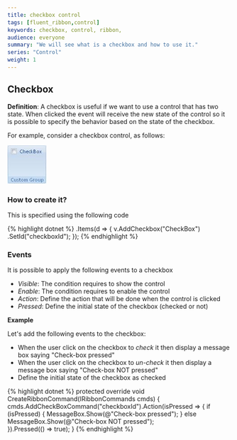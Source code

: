 ```yaml
---
title: checkbox control
tags: [fluent_ribbon,control]
keywords: checkbox, control, ribbon,  
audience: everyone
summary: "We will see what is a checkbox and how to use it." 
series: "Control"
weight: 1
---
```


## Checkbox

**Definition**: A checkbox is useful if we want to use a control that has two state. When clicked the event will receive the new state of the control so it is possible to specify the behavior based on the state of the checkbox. 

For example, consider a checkbox control, as follows:

![checkbox example](images/control_checkbox.png)

### How to create it?

This is specified using the following code

{% highlight dotnet %}
	.Items(d =>
	{
		v.AddCheckbox("CheckBox")
		   .SetId("checkboxId");
	});
{% endhighlight %}

### Events

It is possible to apply the following events to a checkbox

*	*Visible*: The condition requires to show the control
*	*Enable*: The condition requires to enable the control
*	*Action*: Define the action that will be done when the control is clicked
*	*Pressed*: Define the initial state of the checkbox (checked or not)

**Example**

Let's add the following events to the checkbox:

* When the user click on the checkbox to *check* it then display a message box saying "Check-box pressed"
* When the user click on the checkbox to *un-check* it then display a message box saying "Check-box NOT pressed"
* Define the initial state of the checkbox as checked

{% highlight dotnet %}
    protected override void CreateRibbonCommand(IRibbonCommands cmds)
    {
	    cmds.AddCheckBoxCommand("checkboxId").Action(isPressed =>
	    {
	        if (isPressed)
	        {
	            MessageBox.Show(@"Check-box pressed");
	        }
	        else MessageBox.Show(@"Check-box NOT pressed");	        
	    }).Pressed(() => true);
	}
{% endhighlight %}
